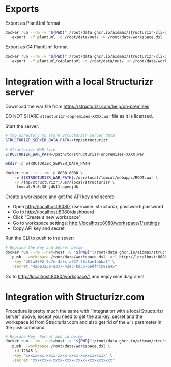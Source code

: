 # Exports

Export as PlantUml format

```bash
docker run --rm -v "${PWD}":/root/data ghcr.io/aidmax/structurizr-cli-docker:latest \
   export  -f plantuml -o /root/data/out/ -w /root/data/workspace.dsl
```

Export as C4 PlantUml format

```bash
docker run --rm -v "${PWD}":/root/data ghcr.io/aidmax/structurizr-cli-docker:latest \
   export  -f plantuml/c4plantuml -o /root/data/out/ -w /root/data/workspace.dsl
```

# Integration with a local Structurizr server

Download the war file from https://structurizr.com/help/on-premises.

DO NOT SHARE `structurizr-onpremises-XXXX.war` file as it is licensed. 

Start the server:

```bash
# tmp directory to store Structurizr server data
STRUCTURIZR_SERVER_DATA_PATH=/tmp/structurizr

# Structurizr WAR file
STRUCTURIZR_WAR_PATH=/path/to/structurizr-onpremises-XXXX.war

mkdir -p STRUCTURIZR_SERVER_DATA_PATH 

docker run -it --rm -p 8080:8080 \ 
    -v ${STRUCTURIZR_WAR_PATH}:/usr/local/tomcat/webapps/ROOT.war \
    -v /tmp/structurizr:/usr/local/structurizr \
     tomcat:9.0.38-jdk11-openjdk
```

Create a workspace and get the API key and secret:

- Open <http://localhost:8080>, username: structurizr, password: password
- Go to <http://localhost:8080/dashboard>
- Click "Create a new workspace"
- Go to workspace settings: <http://localhost:8080/workspace/1/settings>
- Copy API key and secret

Run the CLI to push to the sever:

```bash
# Replace the Key and Secret below
docker run --rm --net=host -v "${PWD}":/root/data ghcr.io/aidmax/structurizr-cli-docker:latest \
   push  -workspace /root/data/workspace.dsl -url http://localhost:8080/api -id 1 \
   -key "26fa3992-7c7e-4a5c-a637-76a8ae1abba1" \
   -secret "426e3268-a337-42ec-bd3c-6edf4c591a45"
```

Go to <http://localhost:8080/workspace/1> and enjoy nice diagrams! 

# Integration with Structurizr.com

Procedure is pretty much the same with "Integration with a local Structurizr server" above, except you need to get the api key, secret and the workspace id from
Structurizr.com and also get rid of the `url` parameter in the `push` command.

```bash
# Replace Key, Secret and id below
docker run --rm --net=host -v "${PWD}":/root/data ghcr.io/aidmax/structurizr-cli-docker:latest \
   push  -workspace /root/data/workspace.dsl \
   -id 12345 \
   -key "xxxxxxxx-xxxx-xxxx-xxxx-xxxxxxxxxxx" \
   -secret "xxxxxxxx-xxxx-xxxx-xxxx-xxxxxxxxxxx"
```

